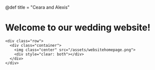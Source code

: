 @def title = "Ceara and Alexis"

# Welcome to our wedding website!

~~~
<div class="row">
  <div class="container">
    <img class="center" src="/assets/websitehomepage.png">
    <div style="clear: both"></div>      
  </div>
</div>
~~~



